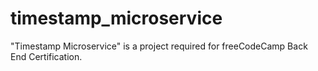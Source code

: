 # timestamp_microservice
"Timestamp Microservice" is a project required for freeCodeCamp Back End Certification.
